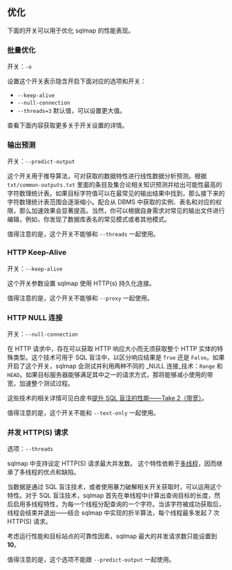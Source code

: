 ## 优化

下面的开关可以用于优化 sqlmap 的性能表现。

### 批量优化

开关：`-o`

设置这个开关表示隐含开启下面对应的选项和开关：

* `--keep-alive`
* `--null-connection`
* `--threads=3` 默认值，可以设置更大值。

查看下面内容获取更多关于开关设置的详情。

### 输出预测

开关：`--predict-output`

这个开关用于推导算法，可对获取的数据特性进行线性数据分析预测。根据 `txt/common-outputs.txt` 里面的条目及集合论相关知识预测并给出可能性最高的字符数理统计表。如果目标字符值可以在最常见的输出结果中找到，那么接下来的字符数理统计表范围会逐渐缩小。配合从 DBMS 中获取的实例、表名和对应的权限，那么加速效果会显著提高。当然，你可以根据自身需求对常见的输出文件进行编辑，例如，你发现了数据库表名的常见模式或者其他模式。

值得注意的是，这个开关不能够和 `--threads` 一起使用。

### HTTP Keep-Alive

开关：`--keep-alive`

这个开关参数设置 sqlmap 使用 HTTP(s) 持久化连接。

值得注意的是，这个开关不能够和 `--proxy` 一起使用。

### HTTP NULL 连接

开关：`--null-connection`

在 HTTP 请求中，存在可以获取 HTTP 响应大小而无须获取整个 HTTP 实体的特殊类型。这个技术可用于 SQL 盲注中，以区分响应结果是 `True` 还是 `False`。如果开启了这个开关，sqlmap 会测试并利用两种不同的 _NULL 连接_技术：`Range` 和 `HEAD`。如果目标服务器能够满足其中之一的请求方式，那将能够减小使用的带宽，加速整个测试过程。

这些技术的相关详情可见白皮书[提升 SQL 盲注的性能——Take 2（带宽）](http://www.wisec.it/sectou.php?id=472f952d79293)。

值得注意的是，这个开关不能和 `--text-only` 一起使用。

### 并发 HTTP(S) 请求

选项：`--threads`

sqlmap 中支持设定 HTTP(S) 请求最大并发数。
这个特性依赖于[多线程](http://en.wikipedia.org/wiki/Multithreading)，因而继承了多线程的优点和缺陷。

当数据是通过 SQL 盲注技术，或者使用暴力破解相关开关获取时，可以运用这个特性。对于 SQL 盲注技术，sqlmap 首先在单线程中计算出查询目标的长度，然后启用多线程特性，为每一个线程分配查询的一个字符。当该字符被成功获取后，线程会结束并退出——结合 sqlmap 中实现的折半算法，每个线程最多发起 7 次 HTTP(S) 请求。

考虑运行性能和目标站点的可靠性因素，sqlmap 最大的并发请求数只能设置到 **10**。

值得注意的是，这个选项不能跟 `--predict-output` 一起使用。